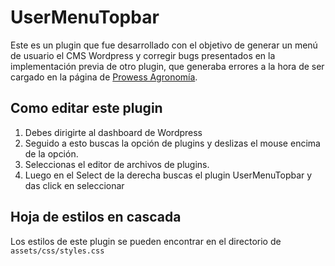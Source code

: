 # UserMenuTopbar

Este es un plugin que fue desarrollado con el objetivo de generar un menú de usuario el CMS Wordpress y corregir bugs presentados en la implementación previa de otro plugin, que generaba errores a la hora de ser cargado en la página de [Prowess Agronomía](https://prowessagrec.com/).

## Como editar este plugin

1. Debes dirigirte al dashboard de Wordpress
2. Seguido a esto buscas la opción de plugins y deslizas el mouse encima de la opción.
3. Seleccionas el editor de archivos de plugins.
4. Luego en el Select de la derecha buscas el plugin UserMenuTopbar y das click en seleccionar

## Hoja de estilos en cascada

Los estilos de este plugin se pueden encontrar en el directorio de ``assets/css/styles.css``
